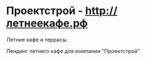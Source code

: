 # Проектстрой - http://летнеекафе.рф

Летние кафе и террасы.

Лендинг летнего кафе для компании "Проектстрой"
